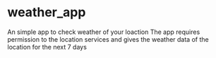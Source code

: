 # weather_app
An simple app to check weather of your loaction
The app requires permission to the location services and gives the weather data of the location for the next 7 days
